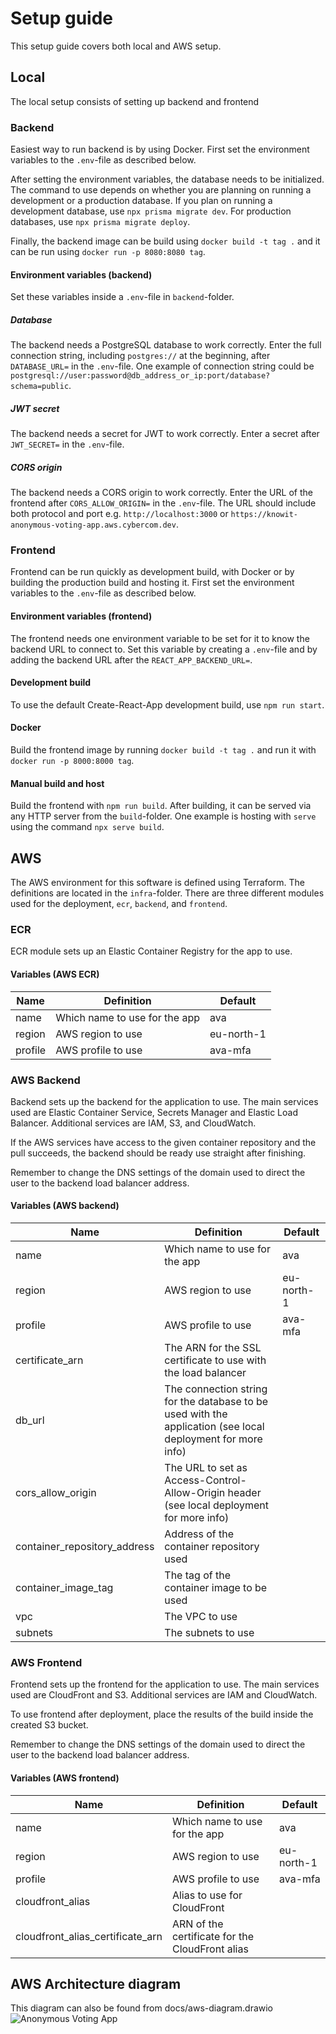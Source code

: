 # Setup guide

This setup guide covers both local and AWS setup.

## Local

The local setup consists of setting up backend and frontend

### Backend

Easiest way to run backend is by using Docker. First set the environment variables to the `.env`-file as described below.

After setting the environment variables, the database needs to be initialized. The command to use depends on whether you are planning on running a development or a production database. If you plan on running a development database, use `npx prisma migrate dev`. For production databases, use `npx prisma migrate deploy`.

Finally, the backend image can be build using `docker build -t tag .` and it can be run using `docker run -p 8080:8080 tag`.

#### Environment variables (backend)

Set these variables inside a `.env`-file in `backend`-folder.

##### Database

The backend needs a PostgreSQL database to work correctly. Enter the full connection string, including `postgres://` at the beginning, after `DATABASE_URL=` in the `.env`-file. One example of connection string could be `postgresql://user:password@db_address_or_ip:port/database?schema=public`.

##### JWT secret

The backend needs a secret for JWT to work correctly. Enter a secret after `JWT_SECRET=` in the `.env`-file.

##### CORS origin

The backend needs a CORS origin to work correctly. Enter the URL of the frontend after `CORS_ALLOW_ORIGIN=` in the `.env`-file. The URL should include both protocol and port e.g. `http://localhost:3000` or `https://knowit-anonymous-voting-app.aws.cybercom.dev`.

### Frontend

Frontend can be run quickly as development build, with Docker or by building the production build and hosting it. First set the environment variables to the `.env`-file as described below.

#### Environment variables (frontend)

The frontend needs one environment variable to be set for it to know the backend URL to connect to. Set this variable by creating a `.env`-file and by adding the backend URL after the `REACT_APP_BACKEND_URL=`.

#### Development build

To use the default Create-React-App development build, use `npm run start`.

#### Docker

Build the frontend image by running `docker build -t tag .` and run it with `docker run -p 8000:8000 tag`.

#### Manual build and host

Build the frontend with `npm run build`. After building, it can be served via any HTTP server from the `build`-folder. One example is hosting with `serve` using the command `npx serve build`.

## AWS

The AWS environment for this software is defined using Terraform. The definitions are located in the `infra`-folder. There are three different modules used for the deployment, `ecr`, `backend`, and `frontend`.

### ECR

ECR module sets up an Elastic Container Registry for the app to use.

#### Variables (AWS ECR)

| Name    | Definition                    | Default    |
| ------- | ----------------------------- | ---------- |
| name    | Which name to use for the app | ava        |
| region  | AWS region to use             | eu-north-1 |
| profile | AWS profile to use            | ava-mfa    |

### AWS Backend

Backend sets up the backend for the application to use. The main services used are Elastic Container Service, Secrets Manager and Elastic Load Balancer. Additional services are IAM, S3, and CloudWatch.

If the AWS services have access to the given container repository and the pull succeeds, the backend should be ready use straight after finishing.

Remember to change the DNS settings of the domain used to direct the user to the backend load balancer address.

#### Variables (AWS backend)

| Name                         | Definition                                                                                                  | Default    |
| ---------------------------- | ----------------------------------------------------------------------------------------------------------- | ---------- |
| name                         | Which name to use for the app                                                                               | ava        |
| region                       | AWS region to use                                                                                           | eu-north-1 |
| profile                      | AWS profile to use                                                                                          | ava-mfa    |
| certificate_arn              | The ARN for the SSL certificate to use with the load balancer                                               |            |
| db_url                       | The connection string for the database to be used with the application (see local deployment for more info) |            |
| cors_allow_origin            | The URL to set as Access-Control-Allow-Origin header (see local deployment for more info)                   |            |
| container_repository_address | Address of the container repository used                                                                    |            |
| container_image_tag          | The tag of the container image to be used                                                                   |            |
| vpc                          | The VPC to use                                                                                              |            |
| subnets                      | The subnets to use                                                                                          |            |

### AWS Frontend

Frontend sets up the frontend for the application to use. The main services used are CloudFront and S3. Additional services are IAM and CloudWatch.

To use frontend after deployment, place the results of the build inside the created S3 bucket.

Remember to change the DNS settings of the domain used to direct the user to the backend load balancer address.

#### Variables (AWS frontend)

| Name                             | Definition                                      | Default    |
| -------------------------------- | ----------------------------------------------- | ---------- |
| name                             | Which name to use for the app                   | ava        |
| region                           | AWS region to use                               | eu-north-1 |
| profile                          | AWS profile to use                              | ava-mfa    |
| cloudfront_alias                 | Alias to use for CloudFront                     |            |
| cloudfront_alias_certificate_arn | ARN of the certificate for the CloudFront alias |            |

## AWS Architecture diagram

This diagram can also be found from docs/aws-diagram.drawio
![Anonymous Voting App](https://user-images.githubusercontent.com/47356222/205173517-db588448-4ca3-4801-92a1-020602a7b0f5.png)
